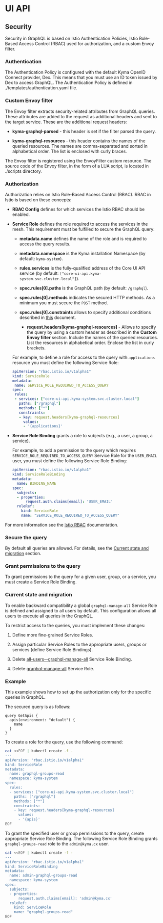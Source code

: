 # UI API

## Security

Security in GraphQL is based on Istio Authentication Policies, Istio Role-Based Access Control (RBAC) used for authorization,
and a custom Envoy filter.

### Authentication

The Authentication Policy is configured with the default Kyma OpenID Connect provider, Dex. This means that you must use an ID token issued by Dex to access GraphQL.
The Authentication Policy is defined in ./templates/authentication.yaml file.

### Custom Envoy filter

The Envoy filter extracts security-related attributes from GraphQL queries. These attributes are added to the request as additional headers and sent to the target service. These are the additional request headers:

- **kyma-graphql-parsed** - this header is set if the filter parsed the query.

- **kyma-graphql-resources** - this header contains the names of the queried resources. The names are comma-separated and sorted in alphabetical order. The list is enclosed with curly braces.

The Envoy filter is registered using the EnvoyFilter custom resource. The source code of the Envoy filter, in the form of a LUA script, is located in ./scripts directory.

### Authorization

Authorization relies on Istio Role-Based Access Control (RBAC).
RBAC in Istio is based on these concepts:

- **RBAC Config** defines for which services the Istio RBAC should be enabled.

- **Service Role** defines the role required to access the services in the mesh. This requirement must be fulfilled to secure the GraphQL query:

  - **metadata.name** defines the name of the role and is required to access the query results.

  - **metadata.namespace** is the Kyma installation Namespace (by default: `kyma-system`).

  - **rules.services** is the fully-qualified address of the Core UI API service (by default: `["core-ui-api.kyma-system.svc.cluster.local"]`).

  - **spec.rules[0].paths** is the GraphQL path (by default: `/graphql`).

  - **spec.rules[0].methods** indicates the secured HTTP methods. As a minimum you must secure the `POST` method.

  - **spec.rules[0].constraints** allows to specify additional conditions described in [this](https://istio.io/docs/reference/config/authorization/constraints-and-properties/#constraints) document.

    - **request.headers[kyma-graphql-resources]** - Allows to specify the query by using a custom header as described in the **Custom Envoy filter** section. Include the names of the queried resources. List the resources in alphabetical order. Enclose the list in curly brackets.
  
  For example, to define a role for access to the query with `applications` resource you must define the following Service Role:
   ```yaml	
  apiVersion: "rbac.istio.io/v1alpha1"
  kind: ServiceRole
  metadata:
    name: SERVICE_ROLE_REQUIRED_TO_ACCESS_QUERY
  spec:
    rules:
    - services: ["core-ui-api.kyma-system.svc.cluster.local"]
      paths: ["/graphql"]
      methods: ["*"]
      constraints:
      - key: request.headers[kyma-graphql-resources]
        values:
        - '{applications}'
  ```

- **Service Role Binding** grants a role to subjects (e.g., a user, a group, a service).

  For example, to add a permission to the query which requires `SERVICE_ROLE_REQUIRED_TO_ACCESS_QUERY` Service Role
  for the `USER_EMAIL` user, you must define the following Service Role Binding:  

  ```yaml
  apiVersion: "rbac.istio.io/v1alpha1"
  kind: ServiceRoleBinding
  metadata:
    name: BINDING_NAME
  spec:
    subjects:
    - properties:
        request.auth.claims[email]: 'USER_EMAIL'
    roleRef:
      kind: ServiceRole
      name: "SERVICE_ROLE_REQUIRED_TO_ACCESS_QUERY"
  ```

For more information see the [Istio RBAC](https://istio.io/docs/concepts/security/rbac/) documentation.

### Secure the query

By default all queries are allowed. For details, see the [Current state and migration](#current-state-and-migration) section.

### Grant permissions to the query

To grant permissions to the query for a given user, group, or a service, you must create a Service Role Binding.

### Current state and migration

To enable backward compatibility a global `graphql-manage-all` Service Role is defined and assigned to all users by default.
This configuration allows all users to execute all queries in the GraphQL.

To restrict access to the queries, you must implement these changes:

1. Define more fine-grained Service Roles.

1. Assign particular Service Roles to the appropriate users, groups or services (define Service Role Bindings).

1. Delete [all-users--graphql-manage-all](./templates/servicerolebinding-manage-all-for-all-users.yaml) Service Role Binding.

1. Delete [graphql-manage-all](./templates/servicerole-manage-all.yaml) Service Role.

### Example

This example shows how to set up the authorization only for the specific queries in GraphQL.

The secured query is as follows:

```
query GetApis {
  apis(environment: "default") {
    name
  }
}
```

To create a role for the query, use the following command:

```bash
cat <<EOF | kubectl create -f -
---
apiVersion: "rbac.istio.io/v1alpha1"
kind: ServiceRole
metadata:
  name: graphql-groups-read
  namespace: kyma-system
spec:
  rules:
  - services: ["core-ui-api.kyma-system.svc.cluster.local"]
    paths: ["/graphql"]
    methods: ["*"]
    constraints:
    - key: request.headers[kyma-graphql-resources]
      values:
      - '{apis}'
EOF
```

To grant the specified user or group permissions to the query, create appropriate Service Role Binding.
The following Service Role Binding grants `graphql-groups-read` role to the `admin@kyma.cx` user.

```bash
cat <<EOF | kubectl create -f -
---
apiVersion: "rbac.istio.io/v1alpha1"
kind: ServiceRoleBinding
metadata:
  name: admin-graphql-groups-read
  namespace: kyma-system
spec:
  subjects:
  - properties:
      request.auth.claims[email]: 'admin@kyma.cx'
  roleRef:
    kind: ServiceRole
    name: "graphql-groups-read"
EOF
```

